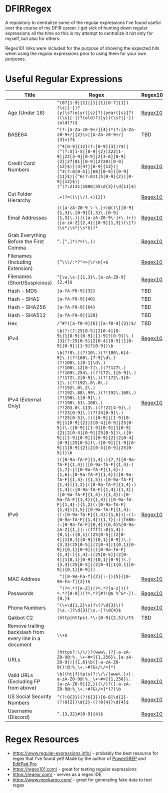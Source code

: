 # DFIRRegex
A repository to centralize some of the regular expressions I've found useful over the course of my DFIR career. I get sick of hunting down regular expressions all the time so this is my attempt to centralize it not only for myself, but also for others. 

Regex101 links were included for the purpose of showing the expected hits when using the regular expressions prior to using them for your own purposes.

# Useful Regular Expressions

| Title | Regex | Regex101 | Links/Source |
|---|---|---|---|
| Age (Under 18) | `^(0?[1-9]{1}\|[1]{1}[0-7]{1})(\s\|[-])?(y(\s?)o\|yr([sz]?)\|year([sz]?)((\s\|[-])?(old)?)\|y)((\s?\|[-])(old)?)$` | [Regex101](https://regex101.com/r/oL1Cgs/1) | Digital Forensics Discord Server user `jball77` |
| BASE64 | `^(?:[A-Za-z0-9+/]{4})*(?:[A-Za-z0-9+/]{2}\=\|[A-Za-z0-9+/]{3}=)?$` | TBD | TBD |
| Credit Card Numbers | `(^4[0-9]{12}(?:[0-9]{3})?$)\|(^(?:5[1-5][0-9]{2}\|222[1-9]\|22[3-9][0-9]\|2[3-6][0-9]{2}\|27[01][0-9]\|2720)[0-9]{12}$)\|(3[47][0-9]{13})\|(^3(?:0[0-5]\|[68][0-9])[0-9]{11}$)\|(^6(?:011\|5[0-9]{2})[0-9]{12}$)\|(^(?:2131\|1800\|35\d{3})\d{11}$)` | [Regex101](https://regex101.com/r/HeuLIg/2/) | [IHateRegex](https://ihateregex.io/expr/credit-card) |
| Cut Folder Hierarchy | `.+(?=((\\|\/).+){2})` | [Regex101](https://regex101.com/r/pS5urG/1) | [RegexLib](https://regexlib.com/REDetails.aspx?regexp_id=12777) |
| Email Addresses | `(([a-zA-Z0-9_\-\.]+)@((\[[0-9]{1,3}\.[0-9]{1,3}\.[0-9]{1,3}\.)\|(([a-zA-Z0-9\-]+\.)+))([a-zA-Z]{2,4}\|[0-9]{1,3})(\]?)(\s*;\s*\|\s*$))*` | [Regex101](https://regex101.com/r/qf1qdh/2) | [StackOverflow](https://stackoverflow.com/questions/9809357/regex-for-validating-multiple-e-mail-addresses) |
| Grab Everything Before the First Comma | `^.[^,]*(?=(\,))` | [Regex101](https://regex101.com/r/e5N4qz/1) | N/A |
| Filenames (Including Extension) | `[^\\\/:*?"<>\|\r\n]+$` | [Regex101](https://regex101.com/r/qsXeQ3/1) | [Regular Expressions Cookbook](https://www.amazon.com/Regular-Expressions-Cookbook-Solutions-Programming/dp/1449319432) |
| Filenames (Short/Suspicious) | `^[\w,\s-]{1,3}\.[a-zA-Z0-9]{2,4}$` | [Regex101](https://regex101.com/r/MCNzMw/2) | [RegexTester](https://www.regextester.com/104048) |
| Hash - MD5 | `[a-fA-F0-9]{32}` | TBD | TBD |
| Hash - SHA1 | `[a-fA-F0-9]{40}` | TBD | TBD |
| Hash - SHA256 | `[a-fA-F0-9]{64}` | TBD | TBD |
| Hash - SHA512 | `[a-fA-F0-9]{128}` | TBD | TBD |
| Hex | `/^#?([a-f0-9]{6}\|[a-f0-9]{3})$/` | TBD | TBD |
| IPv4 | `\b(?:(?:25[0-5]\|2[0-4][0-9]\|1[0-9][0-9]\|[1-9]?[0-9])\.){3}(?:25[0-5]\|2[0-4][0-9]\|1[0-9][0-9]\|[1-9]?[0-9])\b` | [Regex101](https://regex101.com/r/Yj3q6l/1) | [bstrings](https://github.com/EricZimmerman/bstrings/blob/d95a1ad3972ba3857218561a0e1929762ebab65f/bstrings/Program.cs#L876) |
| IPv4 (External Only) | `\b(?!0\.)(?!10\.)(?!100\.6[4-9]\.)(?!100\.[7-9]\d\.)(?!100\.1[0-1]\d\.)(?!100\.12[0-7]\.)(?!127\.)(?!169\.254\.)(?!172\.1[6-9]\.)(?!172\.2[0-9]\.)(?!172\.3[0-1]\.)(?!192\.0\.0\.)(?!192\.0\.2\.)(?!192\.88\.99\.)(?!192\.168\.)(?!198\.1[8-9]\.)(?!198\.51\.100\.)(?!203.0\.113\.)(?!22[4-9]\.)(?!23[0-9]\.)(?!24[0-9]\.)(?!25[0-5]\.)(([0-9]\|[1-9][0-9]\|1[0-9]{2}\|2[0-4][0-9]\|25[0-5])\.([0-9]\|[1-9][0-9]\|1[0-9]{2}\|2[0-4][0-9]\|25[0-5])\.([0-9]\|[1-9][0-9]\|1[0-9]{2}\|2[0-4][0-9]\|25[0-5])\.([0-9]\|[1-9][0-9]\|1[0-9]{2}\|2[0-4][0-9]\|25[0-5]))\b` | [Regex101](https://regex101.com/r/Ct1khx/1) | [StackOverflow](https://stackoverflow.com/questions/33453057/regex-to-only-match-public-ipv4-address) |
| IPv6 | `(([0-9a-fA-F]{1,4}:){7,7}[0-9a-fA-F]{1,4}\|([0-9a-fA-F]{1,4}:){1,7}:\|([0-9a-fA-F]{1,4}:){1,6}:[0-9a-fA-F]{1,4}\|([0-9a-fA-F]{1,4}:){1,5}(:[0-9a-fA-F]{1,4}){1,2}\|([0-9a-fA-F]{1,4}:){1,4}(:[0-9a-fA-F]{1,4}){1,3}\|([0-9a-fA-F]{1,4}:){1,3}(:[0-9a-fA-F]{1,4}){1,4}\|([0-9a-fA-F]{1,4}:){1,2}(:[0-9a-fA-F]{1,4}){1,5}\|[0-9a-fA-F]{1,4}:((:[0-9a-fA-F]{1,4}){1,6})\|:((:[0-9a-fA-F]{1,4}){1,7}\|:)\|fe80:(:[0-9a-fA-F]{0,4}){0,4}%[0-9a-zA-Z]{1,}\|::(ffff(:0{1,4}){0,1}:){0,1}((25[0-5]\|(2[0-4]\|1{0,1}[0-9]){0,1}[0-9])\.){3,3}(25[0-5]\|(2[0-4]\|1{0,1}[0-9]){0,1}[0-9])\|([0-9a-fA-F]{1,4}:){1,4}:((25[0-5]\|(2[0-4]\|1{0,1}[0-9]){0,1}[0-9])\.){3,3}(25[0-5]\|(2[0-4]\|1{0,1}[0-9]){0,1}[0-9]))` | [Regex101](https://regex101.com/r/elIUjL/1) | [RegexTester](https://www.regextester.com/25) |
| MAC Address | ` ^([0-9A-Fa-f]{2}[:-]){5}([0-9A-Fa-f]{2})$` | [Regex101](https://regex101.com/r/TotZcR/1) | [StackOverflow](https://stackoverflow.com/questions/4260467/what-is-a-regular-expression-for-a-mac-address) |
| Passwords | ` ^(?=.*?[A-Z])(?=.*?[a-z])(?=.*?[0-9])(?=.*?[#?!@$ %^&*-]).{8,}$` | [Regex101](https://regex101.com/r/XQ4S1b/1) | [IHateRegex](https://ihateregex.io/expr/password/) |
| Phone Numbers | `^(\+\d{1,2}\s)?\(?\d{3}\)?[\s.-]?\d{3}[\s.-]?\d{4}$` | [Regex101](https://regex101.com/r/2OLXcu/1) | [StackOverflow](https://stackoverflow.com/a/16699507/15393449) |
| Qakbot C2 | `(http\|https).*\:[0-9]{2,5}\/t5` | TBD | [Twitter](https://twitter.com/Kostastsale/status/1594902025334321154?t=sGcife-eJnyRfqc8-5hHag&s=19) |
| Remove trailing backslash from every line in a document | `\\+$` | [Regex101](https://regex101.com/r/qayALM/1) | |
| URLs | `(https?:\/\/)?(www\.)?[-a-zA-Z0-9@:%._\+~#=]{1,256}\.[a-zA-Z0-9()]{1,6}\b([-a-zA-Z0-9()!@:%_\+.~#?&\/\/=]*)`| [Regex101](https://regex101.com/r/GeH6XU/1) | [mathiasbynens.be](https://mathiasbynens.be/demo/url-regex) [URL Spec](https://url.spec.whatwg.org/#parsing) [IHateRegex](https://ihateregex.io/expr/url) |
| Valid URLs (Excluding FP from above) | `\b((ht\|f)tp(s)?:\/\/\|www\.)+[-a-zA-Z0-9@:%._\+~#=]{1,256}\.[a-zA-Z0-9]{2,}((\/)?([-a-zA-Z0-9@:%_\+.~#?&\/=]*)?)\b` | [Regex101](https://regex101.com/r/cQYupX/3/) | `jball77` |
| US Social Security Numbers | `^(?!0{3})(?!6{3})[0-8]\d{2}-(?!0{2})\d{2}-(?!0{4})\d{4}$` | [Regex101](https://regex101.com/r/XDAlwg/1) | [IHateRegex](https://ihateregex.io/expr/ssn/) |
| Username (Discord) | `^.{3,32}#[0-9]{4}$` | [Regex101](https://regex101.com/r/bXCZn7/1) | [IHateRegex](https://ihateregex.io/expr/discord-username/) |

# Regex Resources

* https://www.regular-expressions.info/ - probably the best resource for regex that I've found yet! Made by the author of [PowerGREP](https://www.powergrep.com/) and [EditPad Pro](https://www.editpadpro.com/)
* https://regex101.com/ - great for testing regular expressions
* https://regexr.com/ - serves as a regex IDE
* https://www.mockaroo.com/ - great for generating fake data to test regex

